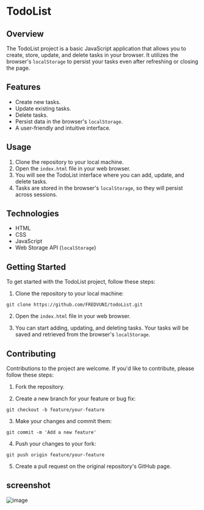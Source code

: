 # TodoList

## Overview
The TodoList project is a basic JavaScript application that allows you to create, store, update, and delete tasks in your browser. It utilizes the browser's `localStorage` to persist your tasks even after refreshing or closing the page.

## Features
- Create new tasks.
- Update existing tasks.
- Delete tasks.
- Persist data in the browser's `localStorage`.
- A user-friendly and intuitive interface.

## Usage
1. Clone the repository to your local machine.
2. Open the `index.html` file in your web browser.
3. You will see the TodoList interface where you can add, update, and delete tasks.
4. Tasks are stored in the browser's `localStorage`, so they will persist across sessions.

## Technologies
- HTML
- CSS
- JavaScript
- Web Storage API (`localStorage`)

## Getting Started
To get started with the TodoList project, follow these steps:

1. Clone the repository to your local machine:

```
git clone https://github.com/FREDVUNI/todoList.git
```

2. Open the `index.html` file in your web browser.

3. You can start adding, updating, and deleting tasks. Your tasks will be saved and retrieved from the browser's `localStorage`.

## Contributing
Contributions to the project are welcome. If you'd like to contribute, please follow these steps:

1. Fork the repository.

2. Create a new branch for your feature or bug fix:

```
git checkout -b feature/your-feature
```

3. Make your changes and commit them:

```
git commit -m 'Add a new feature'
```

4. Push your changes to your fork:

```
git push origin feature/your-feature
```

5. Create a pull request on the original repository's GitHub page.

## screenshot

![image](https://github.com/FREDVUNI/todoList/assets/41730664/d3599dc2-a11d-4dc8-83bb-9884cb72b524)
